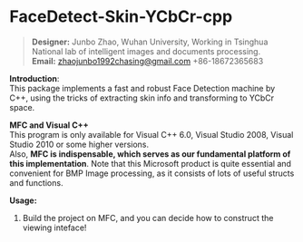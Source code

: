 FaceDetect-Skin-YCbCr-cpp
=========================
>**Designer:** Junbo Zhao, Wuhan University, Working in Tsinghua National lab of intelligent images and documents processing.   
**Email:** zhaojunbo1992chasing@gmail.com	      +86-18672365683        

**Introduction**:     
This package implements a fast and robust Face Detection machine by C++, using the tricks of extracting skin info and transforming to YCbCr space.          

**MFC and Visual C++**     
This program is only available for Visual C++ 6.0, Visual Studio 2008, Visual Studio 2010 or some higher versions.         
Also, **MFC is indispensable, which serves as our fundamental platform of this implementation**. Note that this Microsoft product is quite essential and convenient for BMP Image processing, as it consists of lots of useful structs and functions.      

**Usage:**      
1. Build the project on MFC, and you can decide how to construct the viewing inteface!      
